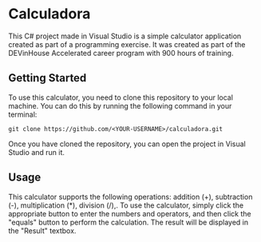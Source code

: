 # Calculadora

This C# project made in Visual Studio is a simple calculator application created as part of a programming exercise. It was created as part of the DEVinHouse Accelerated career program with 900 hours of training. 

## Getting Started

To use this calculator, you need to clone this repository to your local machine. You can do this by running the following command in your terminal:

```git clone https://github.com/<YOUR-USERNAME>/calculadora.git```
  
  
Once you have cloned the repository, you can open the project in Visual Studio and run it.

## Usage

This calculator supports the following operations: addition (+), subtraction (-), multiplication (*), division (/),. To use the calculator, simply click the appropriate button to enter the numbers and operators, and then click the "equals" button to perform the calculation. The result will be displayed in the "Result" textbox.




